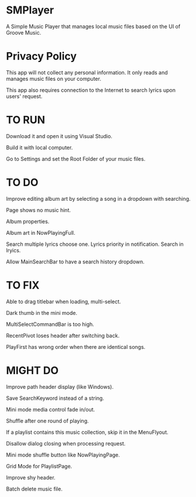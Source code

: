 # SMPlayer
A Simple Music Player that manages local music files based on the UI of Groove Music.

# Privacy Policy
This app will not collect any personal information. It only reads and manages music files on your computer.

This app also requires connection to the Internet to search lyrics upon users' request.

# TO RUN
Download it and open it using Visual Studio.

Build it with local computer.

Go to Settings and set the Root Folder of your music files.

# TO DO
Improve editing album art by selecting a song in a dropdown with searching.

Page shows no music hint.

Album properties.

Album art in NowPlayingFull.

Search multiple lyrics choose one. Lyrics priority in notification. Search in lryics.

Allow MainSearchBar to have a search history dropdown.

# TO FIX
Able to drag titlebar when loading, multi-select.

Dark thumb in the mini mode.

MultiSelectCommandBar is too high.

RecentPivot loses header after switching back.

PlayFirst has wrong order when there are identical songs.

# MIGHT DO
Improve path header display (like Windows).

Save SearchKeyword instead of a string.

Mini mode media control fade in/out.

Shuffle after one round of playing.

If a playlist contains this music collection, skip it in the MenuFlyout.

Disallow dialog closing when processing request.

Mini mode shuffle button like NowPlayingPage.

Grid Mode for PlaylistPage.

Improve shy header.

Batch delete music file.